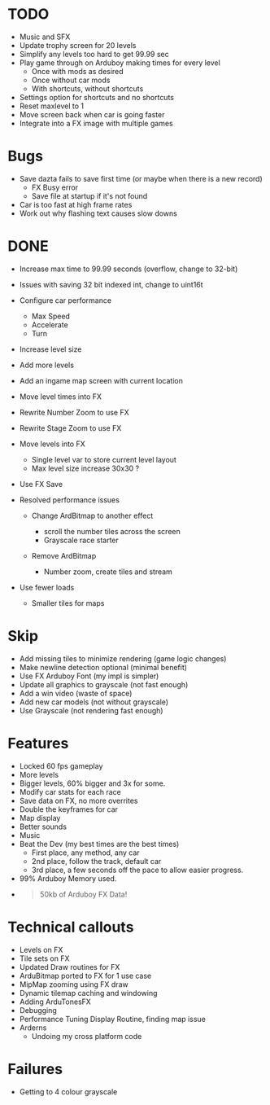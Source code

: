 # TODO
- Music and SFX
- Update trophy screen for 20 levels
- Simplify any levels too hard to get 99.99 sec
- Play game through on Arduboy making times for every level
    - Once with mods as desired
    - Once without car mods
    - With shortcuts, without shortcuts
- Settings option for shortcuts and no shortcuts
- Reset maxlevel to 1
- Move screen back when car is going faster
- Integrate into a FX image with multiple games

# Bugs
- Save dazta fails to save first time (or maybe when there is a new record)
    - FX Busy error
    - Save file at startup if it's not found
- Car is too fast at high frame rates    
- Work out why flashing text causes slow downs

# DONE
- Increase max time to 99.99 seconds (overflow, change to 32-bit)
- Issues with saving 32 bit indexed int, change to uint16t

- Configure car performance
    - Max Speed
    - Accelerate
    - Turn

- Increase level size
- Add more levels

- Add an ingame map screen with current location
- Move level times into FX
- Rewrite Number Zoom to use FX
- Rewrite Stage Zoom to use FX
- Move levels into FX
    - Single level var to store current level layout
    - Max level size increase 30x30 ?
- Use FX Save
- Resolved performance issues
    - Change ArdBitmap to another effect 
        - scroll the number tiles across the screen
        - Grayscale race starter

    - Remove ArdBitmap
        - Number zoom, create tiles and stream
- Use fewer loads 
    - Smaller tiles for maps

# Skip
- Add missing tiles to minimize rendering (game logic changes)
- Make newline detection optional (minimal benefit)
- Use FX Arduboy Font (my impl is simpler)
- Update all graphics to grayscale (not fast enough)
- Add a win video (waste of space)
- Add new car models (not without grayscale)
- Use Grayscale (not rendering fast enough)


# Features
- Locked 60 fps gameplay
- More levels
- Bigger levels, 60% bigger and 3x for some.
- Modify car stats for each race
- Save data on FX, no more overrites
- Double the keyframes for car
- Map display
- Better sounds
- Music
- Beat the Dev (my best times are the best times)
    - First place, any method, any car
    - 2nd place, follow the track, default car
    - 3rd place, a few seconds off the pace to allow easier progress.
- 99% Arduboy Memory used.
- >50kb of Arduboy FX Data!

# Technical callouts
- Levels on FX
- Tile sets on FX
- Updated Draw routines for FX
- ArduBitmap ported to FX for 1 use case
- MipMap zooming using FX draw
- Dynamic tilemap caching and windowing
- Adding ArduTonesFX
- Debugging
- Performance Tuning Display Routine, finding map issue
- Arderns
    - Undoing my cross platform code

# Failures
- Getting to 4 colour grayscale

